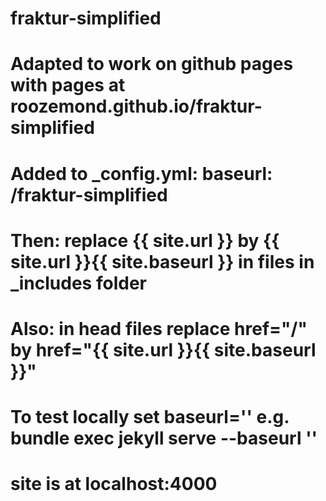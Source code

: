 # fraktur-simplified

#
# Adapted to work on github pages with pages at roozemond.github.io/fraktur-simplified
#  
# Added to _config.yml: baseurl: /fraktur-simplified
#
# Then: replace {{ site.url }} by {{ site.url }}{{ site.baseurl }} in files in _includes folder
# Also: in head files replace href="/" by href="{{ site.url }}{{ site.baseurl }}"
#
# To test locally set baseurl='' e.g. bundle exec jekyll serve --baseurl ''
#     site is at localhost:4000
#
